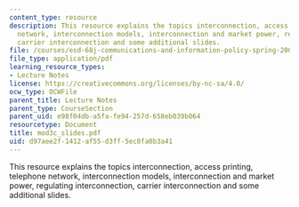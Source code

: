 ```yaml
---
content_type: resource
description: This resource explains the topics interconnection, access printing, telephone
  network, interconnection models, interconnection and market power, regulating interconnection,
  carrier interconnection and some additional slides.
file: /courses/esd-68j-communications-and-information-policy-spring-2006/d97aee2f1412af55d3ff5ec8fa0b3a41_mod3c_slides.pdf
file_type: application/pdf
learning_resource_types:
- Lecture Notes
license: https://creativecommons.org/licenses/by-nc-sa/4.0/
ocw_type: OCWFile
parent_title: Lecture Notes
parent_type: CourseSection
parent_uid: e98f04db-a5fa-fe94-257d-658eb039b064
resourcetype: Document
title: mod3c_slides.pdf
uid: d97aee2f-1412-af55-d3ff-5ec8fa0b3a41
---
```

This resource explains the topics interconnection, access printing, telephone network, interconnection models, interconnection and market power, regulating interconnection, carrier interconnection and some additional slides.